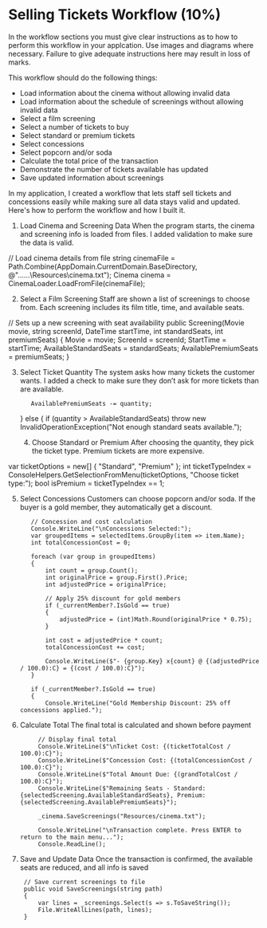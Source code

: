 # Selling Tickets Workflow (10%)

In the workflow sections you must give clear instructions as to how to perform this workflow in your applcation. Use images and diagrams where necessary. Failure to give adequate instructions here may result in loss of marks.

This workflow should do the following things:

- Load information about the cinema without allowing invalid data
- Load information about the schedule of screenings without allowing invalid data
- Select a film screening
- Select a number of tickets to buy
- Select standard or premium tickets
- Select concessions
- Select popcorn and/or soda
- Calculate the total price of the transaction
- Demonstrate the number of tickets available has updated
- Save updated information about screenings


In my application, I created a workflow that lets staff sell tickets and concessions easily while making sure all data stays valid and updated. Here's how to perform the workflow and how I built it.


1. Load Cinema and Screening Data
When the program starts, the cinema and screening info is loaded from files. I added validation to make sure the data is valid.

 // Load cinema details from file
 string cinemaFile = Path.Combine(AppDomain.CurrentDomain.BaseDirectory, @"..\..\..\Resources\cinema.txt");
 Cinema cinema = CinemaLoader.LoadFromFile(cinemaFile);


2. Select a Film Screening
Staff are shown a list of screenings to choose from. Each screening includes its film title, time, and available seats.

// Sets up a new screening with seat availability
public Screening(Movie movie, string screenId, DateTime startTime, int standardSeats, int premiumSeats)
{
    Movie = movie;
    ScreenId = screenId;
    StartTime = startTime;
    AvailableStandardSeats = standardSeats;
    AvailablePremiumSeats = premiumSeats;
}

3. Select Ticket Quantity
The system asks how many tickets the customer wants. I added a check to make sure they don’t ask for more tickets than are available.

          AvailablePremiumSeats -= quantity;
      }
      else
      {
          if (quantity > AvailableStandardSeats)
              throw new InvalidOperationException("Not enough standard seats available.");

   4. Choose Standard or Premium
After choosing the quantity, they pick the ticket type. Premium tickets are more expensive.

 var ticketOptions = new[] { "Standard", "Premium" };
 int ticketTypeIndex = ConsoleHelpers.GetSelectionFromMenu(ticketOptions, "Choose ticket type:");
 bool isPremium = ticketTypeIndex == 1;


  5. Select Concessions
Customers can choose popcorn and/or soda. If the buyer is a gold member, they automatically get a discount.


            // Concession and cost calculation
            Console.WriteLine("\nConcessions Selected:");
            var groupedItems = selectedItems.GroupBy(item => item.Name);
            int totalConcessionCost = 0;

            foreach (var group in groupedItems)
            {
                int count = group.Count();
                int originalPrice = group.First().Price;
                int adjustedPrice = originalPrice;

                // Apply 25% discount for gold members
                if (_currentMember?.IsGold == true)
                {
                    adjustedPrice = (int)Math.Round(originalPrice * 0.75);
                }

                int cost = adjustedPrice * count;
                totalConcessionCost += cost;

                Console.WriteLine($"- {group.Key} x{count} @ {(adjustedPrice / 100.0):C} = {(cost / 100.0):C}");
            }

            if (_currentMember?.IsGold == true)
            {
                Console.WriteLine("Gold Membership Discount: 25% off concessions applied.");


6. Calculate Total 
The final total is calculated and shown before payment


            // Display final total
            Console.WriteLine($"\nTicket Cost: {(ticketTotalCost / 100.0):C}");
            Console.WriteLine($"Concession Cost: {(totalConcessionCost / 100.0):C}");
            Console.WriteLine($"Total Amount Due: {(grandTotalCost / 100.0):C}");
            Console.WriteLine($"Remaining Seats - Standard: {selectedScreening.AvailableStandardSeats}, Premium: {selectedScreening.AvailablePremiumSeats}");

            _cinema.SaveScreenings("Resources/cinema.txt");

            Console.WriteLine("\nTransaction complete. Press ENTER to return to the main menu...");
            Console.ReadLine();


7. Save and Update Data
Once the transaction is confirmed, the available seats are reduced, and all info is saved


        // Save current screenings to file
        public void SaveScreenings(string path)
        {
            var lines = _screenings.Select(s => s.ToSaveString());
            File.WriteAllLines(path, lines);
        }






